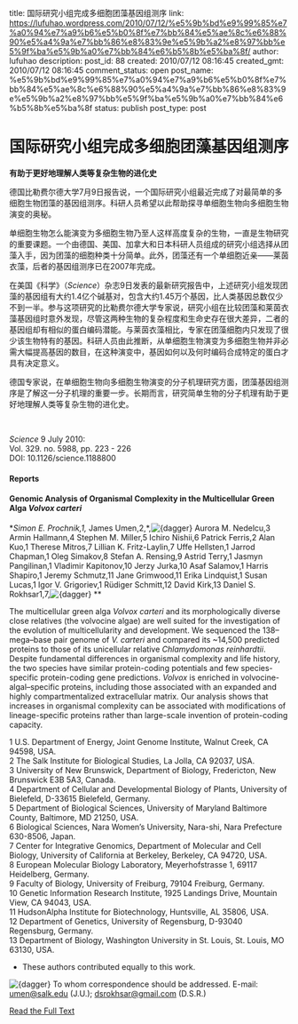 title: 国际研究小组完成多细胞团藻基因组测序
link: https://lufuhao.wordpress.com/2010/07/12/%e5%9b%bd%e9%99%85%e7%a0%94%e7%a9%b6%e5%b0%8f%e7%bb%84%e5%ae%8c%e6%88%90%e5%a4%9a%e7%bb%86%e8%83%9e%e5%9b%a2%e8%97%bb%e5%9f%ba%e5%9b%a0%e7%bb%84%e6%b5%8b%e5%ba%8f/
author: lufuhao
description: 
post_id: 88
created: 2010/07/12 08:16:45
created_gmt: 2010/07/12 08:16:45
comment_status: open
post_name: %e5%9b%bd%e9%99%85%e7%a0%94%e7%a9%b6%e5%b0%8f%e7%bb%84%e5%ae%8c%e6%88%90%e5%a4%9a%e7%bb%86%e8%83%9e%e5%9b%a2%e8%97%bb%e5%9f%ba%e5%9b%a0%e7%bb%84%e6%b5%8b%e5%ba%8f
status: publish
post_type: post

# 国际研究小组完成多细胞团藻基因组测序

**有助于更好地理解人类等复杂生物的进化史**

德国比勒费尔德大学7月9日报告说，一个国际研究小组最近完成了对最简单的多细胞生物团藻的基因组测序。科研人员希望以此帮助探寻单细胞生物向多细胞生物演变的奥秘。 

单细胞生物怎么能演变为多细胞生物乃至人这样高度复杂的生物，一直是生物研究的重要课题。一个由德国、美国、加拿大和日本科研人员组成的研究小组选择从团藻入手，因为团藻的细胞种类十分简单。此外，团藻还有一个单细胞近亲——莱茵衣藻，后者的基因组测序已在2007年完成。 

在美国《科学》（_Science_）杂志9日发表的最新研究报告中，上述研究小组发现团藻的基因组有大约1.4亿个碱基对，包含大约1.45万个基因，比人类基因总数仅少不到一半。参与这项研究的比勒费尔德大学专家说，研究小组在比较团藻和莱茵衣藻基因组时意外发现，尽管这两种生物的复杂程度和生命史存在很大差异，二者的基因组却有相似的蛋白编码潜能。与莱茵衣藻相比，专家在团藻细胞内只发现了很少该生物特有的基因。科研人员由此推断，从单细胞生物演变为多细胞生物并非必需大幅提高基因的数目，在这种演变中，基因如何以及何时编码合成特定的蛋白才具有决定意义。 

德国专家说，在单细胞生物向多细胞生物演变的分子机理研究方面，团藻基因组测序是了解这一分子机理的重要一步。长期而言，研究简单生物的分子机理有助于更好地理解人类等复杂生物的进化史。 

  

_Science_ 9 July 2010:  
Vol. 329. no. 5988, pp. 223 - 226  
DOI: 10.1126/science.1188800 

#### Reports

#### Genomic Analysis of Organismal Complexity in the Multicellular Green Alga _Volvox carteri_

**Simon E. Prochnik,1,* James Umen,2,*,![{dagger}](http://www.sciencemag.org/math/link//dagger.gif) Aurora M. Nedelcu,3 Armin Hallmann,4 Stephen M. Miller,5 Ichiro Nishii,6 Patrick Ferris,2 Alan Kuo,1 Therese Mitros,7 Lillian K. Fritz-Laylin,7 Uffe Hellsten,1 Jarrod Chapman,1 Oleg Simakov,8 Stefan A. Rensing,9 Astrid Terry,1 Jasmyn Pangilinan,1 Vladimir Kapitonov,10 Jerzy Jurka,10 Asaf Salamov,1 Harris Shapiro,1 Jeremy Schmutz,11 Jane Grimwood,11 Erika Lindquist,1 Susan Lucas,1 Igor V. Grigoriev,1 Rüdiger Schmitt,12 David Kirk,13 Daniel S. Rokhsar1,7,![{dagger}](http://www.sciencemag.org/math/link//dagger.gif) **

The multicellular green alga _Volvox carteri_ and its morphologically diverse close relatives (the volvocine algae) are well suited for the investigation of the evolution of multicellularity and development. We sequenced the 138–mega–base pair genome of _V. carteri_ and compared its ~14,500 predicted proteins to those of its unicellular relative _Chlamydomonas reinhardtii_. Despite fundamental differences in organismal complexity and life history, the two species have similar protein-coding potentials and few species-specific protein-coding gene predictions. _Volvox_ is enriched in volvocine-algal–specific proteins, including those associated with an expanded and highly compartmentalized extracellular matrix. Our analysis shows that increases in organismal complexity can be associated with modifications of lineage-specific proteins rather than large-scale invention of protein-coding capacity.

1 U.S. Department of Energy, Joint Genome Institute, Walnut Creek, CA 94598, USA.  
2 The Salk Institute for Biological Studies, La Jolla, CA 92037, USA.  
3 University of New Brunswick, Department of Biology, Fredericton, New Brunswick E3B 5A3, Canada.  
4 Department of Cellular and Developmental Biology of Plants, University of Bielefeld, D-33615 Bielefeld, Germany.  
5 Department of Biological Sciences, University of Maryland Baltimore County, Baltimore, MD 21250, USA.  
6 Biological Sciences, Nara Women’s University, Nara-shi, Nara Prefecture 630-8506, Japan.  
7 Center for Integrative Genomics, Department of Molecular and Cell Biology, University of California at Berkeley, Berkeley, CA 94720, USA.  
8 European Molecular Biology Laboratory, Meyerhofstrasse 1, 69117 Heidelberg, Germany.  
9 Faculty of Biology, University of Freiburg, 79104 Freiburg, Germany.  
10 Genetic Information Research Institute, 1925 Landings Drive, Mountain View, CA 94043, USA.  
11 HudsonAlpha Institute for Biotechnology, Huntsville, AL 35806, USA.  
12 Department of Genetics, University of Regensburg, D-93040 Regensburg, Germany.  
13 Department of Biology, Washington University in St. Louis, St. Louis, MO 63130, USA. 

* These authors contributed equally to this work.

![{dagger}](http://www.sciencemag.org/math/dagger.gif) To whom correspondence should be addressed. E-mail: [umen@salk.edu](mailto:umen@salk.edu) (J.U.); [dsrokhsar@gmail.com](mailto:dsrokhsar@gmail.com) (D.S.R.) 

[Read the Full Text](http://www.sciencemag.org/cgi/content/full/329/5988/223?maxtoshow=&hits=10&RESULTFORMAT=&fulltext=Volvox&searchid=1&FIRSTINDEX=0&resourcetype=HWCIT)